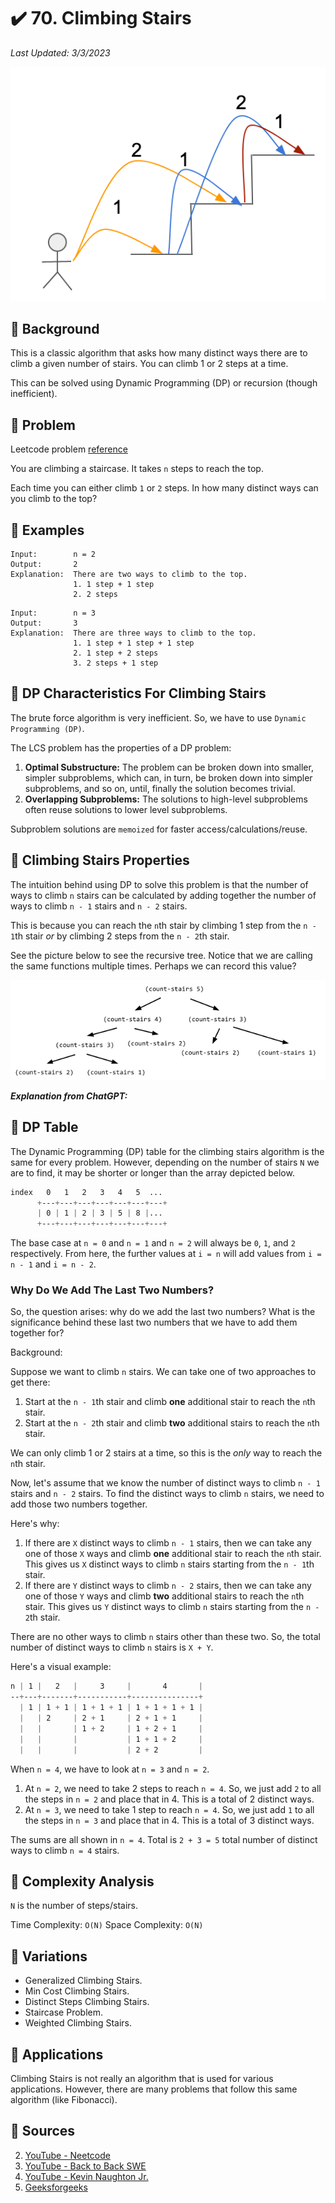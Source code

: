 # :heavy_check_mark: 70. Climbing Stairs
*Last Updated: 3/3/2023*

![Image of climbing stairs problem](../../images/lc-solutions/dynamic-programming/climbing-stairs.png)

## :round_pushpin: Background
This is a classic algorithm that asks how many distinct ways there are to climb a given number of stairs. You can climb 1 or 2 steps at a time.

This can be solved using Dynamic Programming (DP) or recursion (though inefficient).

## :round_pushpin: Problem
Leetcode problem [reference](https://leetcode.com/problems/climbing-stairs/)

You are climbing a staircase. It takes `n` steps to reach the top.

Each time you can either climb `1` or `2` steps. In how many distinct ways can you climb to the top?

## :round_pushpin: Examples
```
Input:        n = 2
Output:       2
Explanation:  There are two ways to climb to the top.
              1. 1 step + 1 step
              2. 2 steps
```

```
Input:        n = 3
Output:       3
Explanation:  There are three ways to climb to the top.
              1. 1 step + 1 step + 1 step
              2. 1 step + 2 steps
              3. 2 steps + 1 step
```

## :round_pushpin: DP Characteristics For Climbing Stairs
The brute force algorithm is very inefficient. So, we have to use `Dynamic Programming (DP)`.

The LCS problem has the properties of a DP problem:
1. **Optimal Substructure:** The problem can be broken down into smaller, simpler subproblems, which can, in turn, be broken down into simpler subproblems, and so on, until, finally the solution becomes trivial.
2. **Overlapping Subproblems:** The solutions to high-level subproblems often reuse solutions to lower level subproblems.

Subproblem solutions are `memoized` for faster access/calculations/reuse.

## :round_pushpin: Climbing Stairs Properties
The intuition behind using DP to solve this problem is that the number of ways to climb `n` stairs can be calculated by adding together the number of ways to climb `n - 1` stairs and `n - 2` stairs.

This is because you can reach the `n`th stair by climbing 1 step from the `n - 1`th stair *or* by climbing 2 steps from the `n - 2`th stair.

See the picture below to see the recursive tree. Notice that we are calling the same functions multiple times. Perhaps we can record this value?

![Image of climbing stairs in a recursive tree](../../images/lc-solutions/dynamic-programming/climbing-stairs-recursive-tree.png)

***Explanation from ChatGPT:***

## :round_pushpin: DP Table
The Dynamic Programming (DP) table for the climbing stairs algorithm is the same for every problem. However, depending on the number of stairs `N` we are to find, it may be shorter or longer than the array depicted below.

```css
index   0   1   2   3   4   5  ...
      +---+---+---+---+---+---+---+
      | 0 | 1 | 2 | 3 | 5 | 8 |...
      +---+---+---+---+---+---+---+
```

The base case at `n = 0` and `n = 1` and `n = 2` will always be `0`, `1`, and `2` respectively. From here, the further values at `i = n` will add values from `i = n - 1` and `i = n - 2`.

### Why Do We Add The Last Two Numbers?
So, the question arises: why do we add the last two numbers? What is the significance behind these last two numbers that we have to add them together for?

Background:

Suppose we want to climb `n` stairs. We can take one of two approaches to get there:
1. Start at the `n - 1`th stair and climb **one** additional stair to reach the `n`th stair.
2. Start at the `n - 2`th stair and climb **two** additional stairs to reach the `n`th stair.

We can only climb 1 or 2 stairs at a time, so this is the *only* way to reach the `n`th stair.

Now, let's assume that we know the number of distinct ways to climb `n - 1` stairs and `n - 2` stairs. To find the distinct ways to climb `n` stairs, we need to add those two numbers together.

Here's why:

1. If there are `X` distinct ways to climb `n - 1` stairs, then we can take any one of those `X` ways and climb **one** additional stair to reach the `n`th stair. This gives us `X` distinct ways to climb `n` stairs starting from the `n - 1`th stair.
2. If there are `Y` distinct ways to climb `n - 2` stairs, then we can take any one of those `Y` ways and climb **two** additional stairs to reach the `n`th stair. This gives us `Y` distinct ways to climb `n` stairs starting from the `n - 2`th stair.

There are no other ways to climb `n` stairs other than these two. So, the total number of distinct ways to climb `n` stairs is `X + Y`.

Here's a visual example:

```css
n | 1 |   2   |     3     |       4       |
--+---+-------+-----------+---------------+
  | 1 | 1 + 1 | 1 + 1 + 1 | 1 + 1 + 1 + 1 |
  |   | 2     | 2 + 1     | 2 + 1 + 1     |
  |   |       | 1 + 2     | 1 + 2 + 1     |
  |   |       |           | 1 + 1 + 2     |
  |   |       |           | 2 + 2         |
```

When `n = 4`, we have to look at `n = 3` and `n = 2`.
1. At `n = 2`, we need to take 2 steps to reach `n = 4`. So, we just add `2` to all the steps in `n = 2` and place that in 4. This is a total of 2 distinct ways.
2. At `n = 3`, we need to take 1 step to reach `n = 4`. So, we just add `1` to all the steps in `n = 3` and place that in 4. This is a total of 3 distinct ways.

The sums are all shown in `n = 4`. Total is `2 + 3 = 5` total number of distinct ways to climb `n = 4` stairs.

## :round_pushpin: Complexity Analysis
`N` is the number of steps/stairs.

Time Complexity: `O(N)`
Space Complexity: `O(N)`

## :round_pushpin: Variations
- Generalized Climbing Stairs.
- Min Cost Climbing Stairs.
- Distinct Steps Climbing Stairs.
- Staircase Problem.
- Weighted Climbing Stairs.

## :round_pushpin: Applications
Climbing Stairs is not really an algorithm that is used for various applications. However, there are many problems that follow this same algorithm (like Fibonacci).

## :round_pushpin: Sources
2. [YouTube - Neetcode](https://www.youtube.com/watch?v=Y0lT9Fck7qI)
3. [YouTube - Back to Back SWE](https://www.youtube.com/watch?v=NFJ3m9a1oJQ)
4. [YouTube - Kevin Naughton Jr.](https://www.youtube.com/watch?v=uHAToNgAPaM)
5. [Geeksforgeeks](https://www.geeksforgeeks.org/count-ways-reach-nth-stair/)
